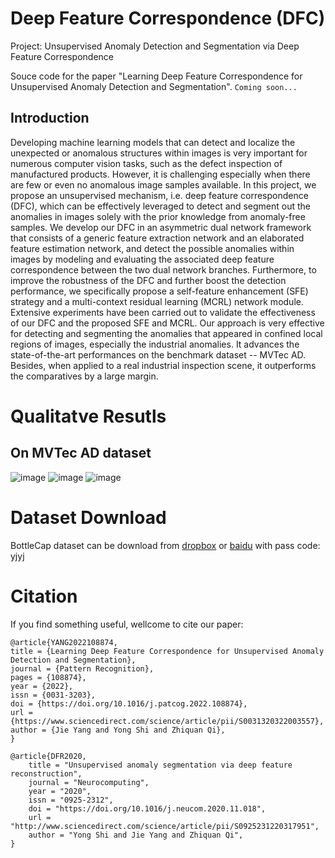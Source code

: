 # Deep Feature Correspondence (DFC)
Project: Unsupervised Anomaly Detection and Segmentation via Deep Feature Correspondence

Souce code for the paper "Learning Deep Feature Correspondence for Unsupervised Anomaly Detection and Segmentation".
`Coming soon...`

## Introduction
Developing machine learning models that can detect and localize the unexpected or anomalous structures within images is very important for numerous computer vision tasks, such as the defect inspection of manufactured products.
However, it is challenging especially when there are few or even no anomalous image samples available. 
In this project, we propose an unsupervised mechanism, i.e. deep feature correspondence (DFC), which can be effectively leveraged to detect and segment out the anomalies in images solely with the prior knowledge from anomaly-free samples. 
We develop our DFC in an asymmetric dual network framework that consists of a generic feature extraction network and an elaborated feature estimation network, and detect the possible anomalies within images by modeling and evaluating the associated deep feature correspondence between the two dual network branches.
Furthermore, to improve the robustness of the DFC and further boost the detection performance, we specifically propose a self-feature enhancement (SFE) strategy and a multi-context residual learning (MCRL) network module.
Extensive experiments have been carried out to validate the effectiveness of our DFC and the proposed SFE and MCRL. Our approach is very effective for detecting and segmenting the anomalies that appeared in confined local regions of images, especially the industrial anomalies. It advances the state-of-the-art performances on the benchmark dataset -- MVTec AD. Besides, when applied to a real industrial inspection scene, it outperforms the comparatives by a large margin.

# Qualitatve Resutls
## On MVTec AD dataset
![image](https://github.com/YoungGod/DFC/tree/master/figs/visualization_comparision_objects_lr.jpg)
![image](https://github.com/YoungGod/DFC/tree/master/figs/visualization_comparision_objects.jpg)
![image](https://github.com/YoungGod/DFC/tree/master/figs/visualization_comparision_textures.jpg)

# Dataset Download
BottleCap dataset can be download from [dropbox](https://www.dropbox.com/s/t3wlmw3j5x9lpyh/wine.zip?dl=0) or
[baidu](https://pan.baidu.com/s/1QAxKmFXy45GQx9fIuwg2GA) with pass code: yjyj

# Citation
If you find something useful, wellcome to cite our paper:
```
@article{YANG2022108874,
title = {Learning Deep Feature Correspondence for Unsupervised Anomaly Detection and Segmentation},
journal = {Pattern Recognition},
pages = {108874},
year = {2022},
issn = {0031-3203},
doi = {https://doi.org/10.1016/j.patcog.2022.108874},
url = {https://www.sciencedirect.com/science/article/pii/S0031320322003557},
author = {Jie Yang and Yong Shi and Zhiquan Qi},
}
```

```
@article{DFR2020,
    title = "Unsupervised anomaly segmentation via deep feature reconstruction",
    journal = "Neurocomputing",
    year = "2020",
    issn = "0925-2312",
    doi = "https://doi.org/10.1016/j.neucom.2020.11.018",
    url = "http://www.sciencedirect.com/science/article/pii/S0925231220317951",
    author = "Yong Shi and Jie Yang and Zhiquan Qi",
}
```
